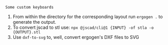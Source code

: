 `Some custom keyboards`

1. From within the directory for the corresponding layout run `ergogen .` to generate the output.
2. To convert jscad to stl use:
    `npx @jscad/cli@1 {INPUT} -of stla -o {OUTPUT}.stl`
3. Use `dxf-to-svg` to, well, convert ergogen's DXF files to SVG